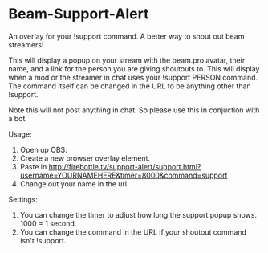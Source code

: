 # Beam-Support-Alert
An overlay for your !support command. A better way to shout out beam streamers!

This will display a popup on your stream with the beam.pro avatar, their name, and a link for the person you are giving shoutouts to. This will display when a mod or the streamer in chat uses your !support PERSON command. The command itself can be changed in the URL to be anything other than !support. 

Note this will not post anything in chat. So please use this in conjuction with a bot.

Usage: <br>
1. Open up OBS. <br>
2. Create a new browser overlay element. <br>
3. Paste in http://firebottle.tv/support-alert/support.html?username=YOURNAMEHERE&timer=8000&command=support <br>
4. Change out your name in the url.

Settings: <br>
1. You can change the timer to adjust how long the support popup shows. 1000 = 1 second. <br>
2. You can change the command in the URL if your shoutout command isn't !support.
